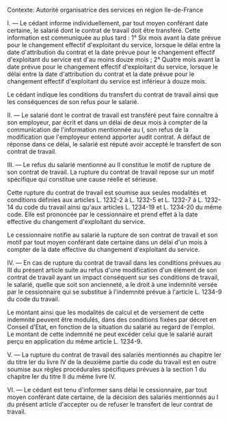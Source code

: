 Contexte: Autorité organisatrice des services en région Ile-de-France

I. — Le cédant informe individuellement, par tout moyen conférant date certaine, le salarié dont le contrat de travail doit être transféré. Cette information est communiquée au plus tard : 1° Six mois avant la date prévue pour le changement effectif d'exploitant du service, lorsque le délai entre la date d'attribution du contrat et la date prévue pour le changement effectif d'exploitant du service est d'au moins douze mois ; 2° Quatre mois avant la date prévue pour le changement effectif d'exploitant du service, lorsque le délai entre la date d'attribution du contrat et la date prévue pour le changement effectif d'exploitant du service est inférieur à douze mois.

Le cédant indique les conditions du transfert du contrat de travail ainsi que les conséquences de son refus pour le salarié.

II. — Le salarié dont le contrat de travail est transféré peut faire connaître à son employeur, par écrit et dans un délai de deux mois à compter de la communication de l'information mentionnée au I, son refus de la modification que l'employeur entend apporter audit contrat. A défaut de réponse dans ce délai, le salarié est réputé avoir accepté le transfert de son contrat de travail.

III. — Le refus du salarié mentionné au II constitue le motif de rupture de son contrat de travail. La rupture du contrat de travail repose sur un motif spécifique qui constitue une cause réelle et sérieuse.

Cette rupture du contrat de travail est soumise aux seules modalités et conditions définies aux articles L. 1232-2 à L. 1232-5 et L. 1232-7 à L. 1232-14 du code du travail ainsi qu'aux articles L. 1234-19 et L. 1234-20 du même code. Elle est prononcée par le cessionnaire et prend effet à la date effective du changement d'exploitant du service.

Le cessionnaire notifie au salarié la rupture de son contrat de travail et son motif par tout moyen conférant date certaine dans un délai d'un mois à compter de la date effective du changement d'exploitant du service.

IV. — En cas de rupture du contrat de travail dans les conditions prévues au III du présent article suite au refus d'une modification d'un élément de son contrat de travail ayant un impact conséquent sur ses conditions de travail, le salarié, quelle que soit son ancienneté, a le droit à une indemnité versée par le cessionnaire qui se substitue à l'indemnité prévue à l'article L. 1234-9 du code du travail.

Le montant ainsi que les modalités de calcul et de versement de cette indemnité peuvent être modulés, dans des conditions fixées par décret en Conseil d'Etat, en fonction de la situation du salarié au regard de l'emploi. Le montant de cette indemnité ne peut excéder celui que le salarié aurait perçu en application du même article L. 1234-9.

V. — La rupture du contrat de travail des salariés mentionnés au chapitre Ier du titre Ier du livre IV de la deuxième partie du code du travail est en outre soumise aux règles procédurales spécifiques prévues à la section 1 du chapitre Ier du titre II du même livre IV.

VI. — Le cédant est tenu d'informer sans délai le cessionnaire, par tout moyen conférant date certaine, de la décision des salariés mentionnés au I du présent article d'accepter ou de refuser le transfert de leur contrat de travail.